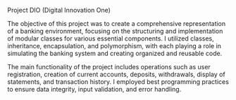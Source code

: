 Project DIO (Digital Innovation One)

The objective of this project was to create a comprehensive representation of a banking environment, focusing on the structuring and implementation of modular classes for various essential components. I utilized classes, inheritance, encapsulation, and polymorphism, with each playing a role in simulating the banking system and creating organized and reusable code.

The main functionality of the project includes operations such as user registration, creation of current accounts, deposits, withdrawals, display of statements, and transaction history. I employed best programming practices to ensure data integrity, input validation, and error handling.




